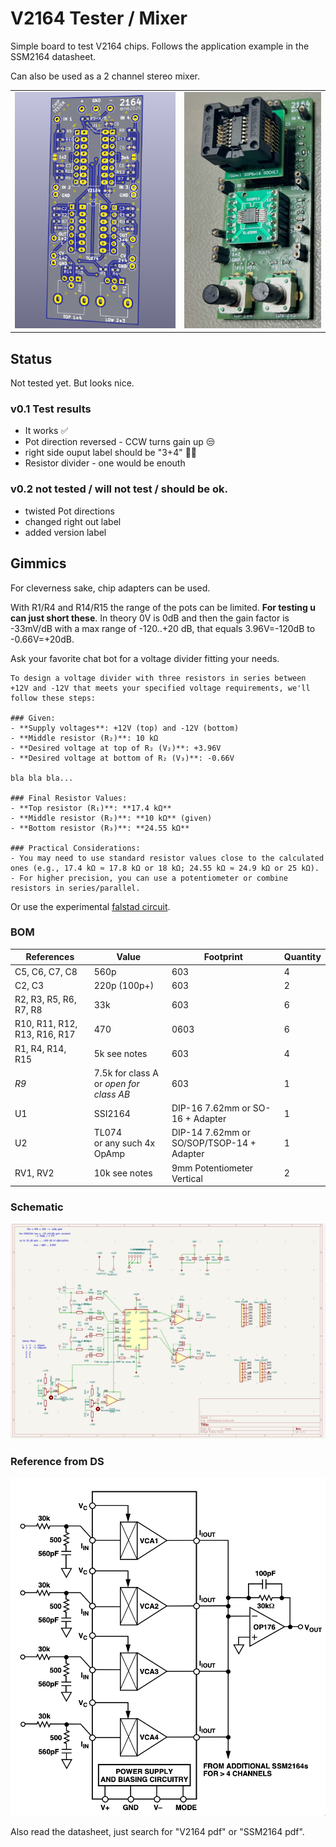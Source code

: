 # V2164 Tester / Mixer

Simple board to test V2164 chips. Follows the application example in the SSM2164 datasheet.

Can also be used as a 2 channel stereo mixer.

| | |
|---|---|
| ![](./images/Screenshot%202025-07-10%20at%2016.52.10.png) | ![](./images/IMG_2063.jpg) |



## Status

Not tested yet. But looks nice.

### v0.1 Test results

* It works ✅
* Pot direction reversed - CCW turns gain up 😒
* right side ouput label should be "3+4" 🤷‍♂️
* Resistor divider - one would be enouth

### v0.2 not tested / will not test / should be ok.

* twisted Pot directions
* changed right out label
* added version label

## Gimmics

For cleverness sake, chip adapters can be used.

With R1/R4 and R14/R15 the range of the pots can be limited.  **For testing u can just short these**.
In theory 0V is 0dB and then the gain factor is -33mV/dB with a max range of -120..+20 dB, that equals 3.96V=-120dB to -0.66V=+20dB.

Ask your favorite chat bot for a voltage divider fitting your needs.

    To design a voltage divider with three resistors in series between +12V and -12V that meets your specified voltage requirements, we'll follow these steps:

    ### Given:
    - **Supply voltages**: +12V (top) and -12V (bottom)
    - **Middle resistor (R₂)**: 10 kΩ
    - **Desired voltage at top of R₂ (V₂)**: +3.96V
    - **Desired voltage at bottom of R₂ (V₃)**: -0.66V

    bla bla bla...

    ### Final Resistor Values:
    - **Top resistor (R₁)**: **17.4 kΩ**
    - **Middle resistor (R₂)**: **10 kΩ** (given)
    - **Bottom resistor (R₃)**: **24.55 kΩ**

    ### Practical Considerations:
    - You may need to use standard resistor values close to the calculated ones (e.g., 17.4 kΩ ≈ 17.8 kΩ or 18 kΩ; 24.55 kΩ ≈ 24.9 kΩ or 25 kΩ). 
    - For higher precision, you can use a potentiometer or combine resistors in series/parallel.

Or use the experimental [falstad circuit](https://www.falstad.com/circuit/circuitjs.html?ctz=CQAgjCAMB0l3BWcMBMcUHYMGZIA4UA2ATmIxAUgpABZsKBTAWjDACgA3WvcYlbkHirDaVMPxEwEnAdjQCwfKMppiJyqWwBOIFAkKCqeg2Bo1lYIXG279u1bYNyRe+GwDujkM-Bnv8yA8vIV9zEMDPGh5FflNzGKg2AAdQw1SE+hEweBzk9KU4-ypMixy3T0KfKKLEir8Q6vC8ulilFu9IcxKxMuswDHNjVNxBhwhs+ChYSCQAJQYAZwBLBYAXAEMAOwBjBjYAcxAWEyVj+0kD2jkO83bsBHUIo7AT-mqEp5HeN+uPvPv+CgHADvA9vBpkL1msQTH4aDCvN1IWUgvDYYM7IVPmCgUY7LjaqD+CC7p1CaTbgihoEgA).

### BOM

| References | Value | Footprint | Quantity |
|---|---|---|---|
| C5, C6, C7, C8               | 560p | 603 | 4 |
| C2, C3                       | 220p (100p+) | 603 | 2 |
| R2, R3, R5, R6, R7, R8 | 33k | 603 | 6 |
| R10, R11, R12, R13, R16, R17 | 470 | 0603 | 6 |
| R1, R4, R14, R15             | 5k see notes | 603 | 4 |
| *R9*                         | 7.5k for class A or *open for class AB* | 603 | 1 |
| U1                           | SSI2164 | DIP-16 7.62mm or SO-16 + Adapter | 1 |
| U2                           | TL074 <br> or any such 4x OpAmp | DIP-14 7.62mm or SO/SOP/TSOP-14 + Adapter | 1 |
| RV1, RV2                     | 10k see notes | 9mm Potentiometer Vertical | 2 |


### Schematic

![](./images/Screenshot%202025-07-10%20at%2016.51.17.png)

### Reference from DS

![](./images/Screenshot%202025-07-10%20at%2016.49.57.png)

Also read the datasheet, just search for "V2164 pdf" or "SSM2164 pdf".